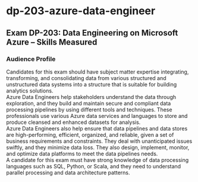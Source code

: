 # dp-203-azure-data-engineer

## Exam DP-203: Data Engineering on Microsoft Azure – Skills Measured

### Audience Profile

Candidates for this exam should have subject matter expertise integrating, transforming, and consolidating data from various structured and unstructured data systems into a structure that is suitable for building analytics solutions.\
Azure Data Engineers help stakeholders understand the data through exploration, and they build and maintain secure and compliant data processing pipelines by using different tools and techniques. These professionals use various Azure data services and languages to store and
produce cleansed and enhanced datasets for analysis.\
Azure Data Engineers also help ensure that data pipelines and data stores are high-performing, efficient, organized, and reliable, given a set of business requirements and constraints. They deal with unanticipated issues swiftly, and they minimize data loss. They also design, implement, monitor, and optimize data platforms to meet the data pipelines needs.\
A candidate for this exam must have strong knowledge of data processing languages such as SQL, Python, or Scala, and they need to understand parallel processing and data architecture patterns.
